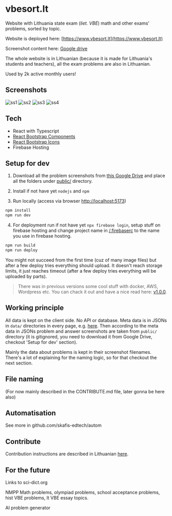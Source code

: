 # vbesort.lt

Website with Lithuania state exam (_liet. VBE_) math and other exams' problems, sorted by topic.

Website is deployed here: [https://www.vbesort.lt](https://www.vbesort.lt)

Screenshot content here: [Google drive](https://drive.google.com/drive/folders/1hVOXXNupm-cZZdraDrXthxK3PUeCeY7g?usp=sharing)

The whole website is in Lithuanian (because it is made for Lithuania's students and teachers), all the exam problems are also in Lithuanian.

Used by 2k active monthly users!

## Screenshots

![ss1](./screenshots/1.png)
![ss2](./screenshots/2.png)
![ss3](./screenshots/3.png)
![ss4](./screenshots/4.png)

## Tech

- React with Typescript
- [React Bootstrap Components](https://react-bootstrap.github.io/)
- [React Bootstrap Icons](https://icons.getbootstrap.com/)
- Firebase Hosting

## Setup for dev

1. Download all the problem screenshots from [this Google Drive](https://drive.google.com/drive/folders/1hVOXXNupm-cZZdraDrXthxK3PUeCeY7g?usp=sharing) and place all the folders under [public/](public/) directory.

2. Install if not have yet `nodejs` and `npm`

3. Run locally (access via browser [http://localhost:5173](http://localhost:5173))

```bash
npm install
npm run dev
```

4. For deployment run if not have yet `npx firebase login`, setup stuff on firebase hosting and change project name in [/.firebaserc](/.firebaserc) to the name you use in firebase hosting.

```bash
npm run build
npm run deploy
```

You might not succeed from the first time (cuz of many image files) but after a few deploy tries everything should upload. It doesn't reach storage limits, it just reaches timeout (after a few deploy tries everything will be uploaded by parts).

> There was in previous versions some cool stuff with docker, AWS, Wordpress etc. You can chack it out and have a nice read here: [v1.0.0](https://github.com/naglissul/vbe-sort/tree/v1.0.0).

## Working principle

All data is kept on the client side. No API or database. Meta data is in JSONs in `data/` directories in every page, e.g. [here](/src/MainPage/data/). Then according to the meta data in JSONs problem and answer screenshots are taken from `public/` directory (it is gitignored, you need to download it from Google Drive, checkout 'Setup for dev' section).

Mainly the data about problems is kept in their screenshot filenames. There's a lot of explaining for the naming logic, so for that checkout the next section.

## File naming

(For now mainly described in the CONTRIBUTE.md file, later gonna be here also)

## Automatisation

See more in github.com/skafis-edtech/autom

## Contribute

Contribution instructions are described in Lithuanian [here](./CONTRIBUTE.md).

## For the future

Links to sci-dict.org

NMPP Math problems, olympiad problems, school acceptance problems, hist VBE problems, lt VBE essay topics.

AI problem generator
